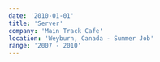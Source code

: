 ```yaml
---
date: '2010-01-01'
title: 'Server'
company: 'Main Track Cafe'
location: 'Weyburn, Canada - Summer Job'
range: '2007 - 2010'
---
```

